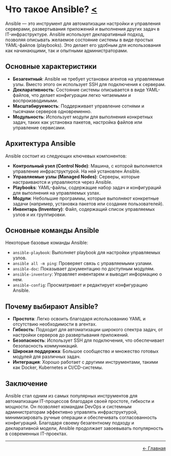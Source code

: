 # Что такое Ansible? [<](../)

Ansible — это инструмент для автоматизации настройки и управления серверами, развертывания приложений и выполнения других задач в IT-инфраструктуре. Ansible использует декларативный подход, позволяя описывать желаемое состояние системы в виде простых YAML-файлов (playbooks). Это делает его удобным для использования как начинающими, так и опытными администраторами.

## Основные характеристики
- **Безагентный**: Ansible не требует установки агентов на управляемые узлы. Вместо этого он использует SSH для подключения к серверам.
- **Декларативность**: Состояние системы описывается в виде YAML-файлов, что делает конфигурации легко читаемыми и воспроизводимыми.
- **Масштабируемость**: Поддерживает управление сотнями и тысячами серверов одновременно.
- **Модульность**: Использует модули для выполнения конкретных задач, таких как установка пакетов, настройка файлов или управление сервисами.

## Архитектура Ansible
Ansible состоит из следующих ключевых компонентов:
- **Контрольный узел (Control Node)**: Машина, с которой выполняется управление инфраструктурой. На ней установлен Ansible.
- **Управляемые узлы (Managed Nodes)**: Серверы, которые настраиваются и управляются через Ansible.
- **Playbooks**: YAML-файлы, содержащие набор задач и конфигураций для выполнения на управляемых узлах.
- **Модули**: Небольшие программы, которые выполняют конкретные задачи (например, установка пакетов или создание пользователей).
- **Инвентарь (Inventory)**: Файл, содержащий список управляемых узлов и их группировки.

## Основные команды Ansible
Некоторые базовые команды Ansible:
- `ansible-playbook`: Выполняет playbook для настройки управляемых узлов.
- `ansible all -m ping`: Проверяет связь с управляемыми узлами.
- `ansible-doc`: Показывает документацию по доступным модулям.
- `ansible-inventory`: Управляет инвентарем и выводит информацию о нем.
- `ansible-config`: Просматривает и редактирует конфигурацию Ansible.

## Почему выбирают Ansible?
- **Простота**: Легко освоить благодаря использованию YAML и отсутствию необходимости в агентах.
- **Гибкость**: Подходит для автоматизации широкого спектра задач, от настройки серверов до развертывания приложений.
- **Безопасность**: Использует SSH для подключения, что обеспечивает безопасность коммуникаций.
- **Широкая поддержка**: Большое сообщество и множество готовых модулей для различных задач.
- **Интеграция**: Хорошо работает с другими инструментами, такими как Docker, Kubernetes и CI/CD-системы.

## Заключение
Ansible стал одним из самых популярных инструментов для автоматизации IT-процессов благодаря своей простоте, гибкости и мощности. Он позволяет командам DevOps и системным администраторам эффективно управлять инфраструктурой, минимизировать ручные операции и обеспечивать согласованность конфигураций. Благодаря своему безагентному подходу и декларативной модели, Ansible продолжает завоевывать популярность в современных IT-проектах.

---
<p align="right">
<a href="../">← Главная</a>
</p>